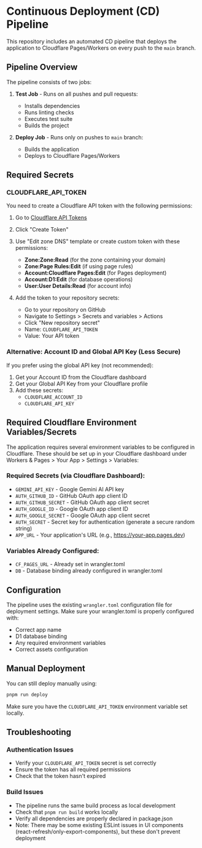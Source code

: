 # Continuous Deployment (CD) Pipeline

This repository includes an automated CD pipeline that deploys the application to Cloudflare Pages/Workers on every push to the `main` branch.

## Pipeline Overview

The pipeline consists of two jobs:

1. **Test Job** - Runs on all pushes and pull requests:
   - Installs dependencies
   - Runs linting checks
   - Executes test suite
   - Builds the project

2. **Deploy Job** - Runs only on pushes to `main` branch:
   - Builds the application
   - Deploys to Cloudflare Pages/Workers

## Required Secrets

### CLOUDFLARE_API_TOKEN

You need to create a Cloudflare API token with the following permissions:

1. Go to [Cloudflare API Tokens](https://dash.cloudflare.com/profile/api-tokens)
2. Click "Create Token"
3. Use "Edit zone DNS" template or create custom token with these permissions:
   - **Zone:Zone:Read** (for the zone containing your domain)
   - **Zone:Page Rules:Edit** (if using page rules)
   - **Account:Cloudflare Pages:Edit** (for Pages deployment)
   - **Account:D1:Edit** (for database operations)
   - **User:User Details:Read** (for account info)

4. Add the token to your repository secrets:
   - Go to your repository on GitHub
   - Navigate to Settings > Secrets and variables > Actions
   - Click "New repository secret"
   - Name: `CLOUDFLARE_API_TOKEN`
   - Value: Your API token

### Alternative: Account ID and Global API Key (Less Secure)

If you prefer using the global API key (not recommended):

1. Get your Account ID from the Cloudflare dashboard
2. Get your Global API Key from your Cloudflare profile
3. Add these secrets:
   - `CLOUDFLARE_ACCOUNT_ID`
   - `CLOUDFLARE_API_KEY`

## Required Cloudflare Environment Variables/Secrets

The application requires several environment variables to be configured in Cloudflare. These should be set up in your Cloudflare dashboard under Workers & Pages > Your App > Settings > Variables:

### Required Secrets (via Cloudflare Dashboard):
- `GEMINI_API_KEY` - Google Gemini AI API key
- `AUTH_GITHUB_ID` - GitHub OAuth app client ID
- `AUTH_GITHUB_SECRET` - GitHub OAuth app client secret
- `AUTH_GOOGLE_ID` - Google OAuth app client ID
- `AUTH_GOOGLE_SECRET` - Google OAuth app client secret
- `AUTH_SECRET` - Secret key for authentication (generate a secure random string)
- `APP_URL` - Your application's URL (e.g., https://your-app.pages.dev)

### Variables Already Configured:
- `CF_PAGES_URL` - Already set in wrangler.toml
- `DB` - Database binding already configured in wrangler.toml

## Configuration

The pipeline uses the existing `wrangler.toml` configuration file for deployment settings. Make sure your wrangler.toml is properly configured with:

- Correct app name
- D1 database binding
- Any required environment variables
- Correct assets configuration

<!--## Database Migrations

The pipeline automatically applies database migrations before deployment using:
```bash
npx wrangler d1 migrations apply DB --remote
```

This ensures your database schema is always up-to-date with your deployment.-->

## Manual Deployment

You can still deploy manually using:
```bash
pnpm run deploy
```

Make sure you have the `CLOUDFLARE_API_TOKEN` environment variable set locally.

## Troubleshooting

### Authentication Issues
- Verify your `CLOUDFLARE_API_TOKEN` secret is set correctly
- Ensure the token has all required permissions
- Check that the token hasn't expired

### Build Issues
- The pipeline runs the same build process as local development
- Check that `pnpm run build` works locally
- Verify all dependencies are properly declared in package.json
- Note: There may be some existing ESLint issues in UI components (react-refresh/only-export-components), but these don't prevent deployment

